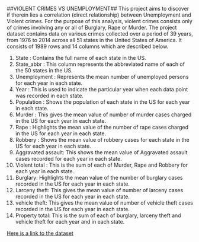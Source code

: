 ##VIOLENT CRIMES VS UNEMPLOYMENT##
This project aims to discover if therein lies a correlation (direct relationship) between Unemployment and Violent crimes. For the purpose of this analysis, violent crimes consists only of crimes involving any or all of Burglary, Rape or Murder.
The project dataset contains data on various crimes collected over a period of 39 years, from 1976 to 2014 across all 51 states in the United States of America. It consists of 1989 rows and 14 columns  which are described below.
1. State : Contains the full name of each state in the US.
2. State_abbr :  This column represents the abbreviated name of each of the 50 states in the US.
3. Unemployment : Represents  the mean number of unemployed persons for each year in each state.
4. Year : This is used to indicate the particular year when each data point was recorded in each state. 
5. Population : Shows the population of each state in the US for each year in each state.
6. Murder : This gives the mean value of number of murder cases charged in the US for each year in each state.
7. Rape : Highlights the mean value of the number of rape cases charged in the US for each year in each state.
8. Robbery : Shows the mean value of robbery cases  for each state in the US for each year in each state.
9. Aggravated assault:  This shows the mean value of Aggravated assault cases recorded for each year in each state.
10. Violent total : This is the sum of each of Murder, Rape and Robbery for each year in each state.
11. Burglary: Highlights the mean value of the number of burglary cases recorded in the US for each year in each state.
12. Larceny theft: This gives the mean value of number of larceny cases recorded in the US for each year in each state.
13. vehicle theft: This gives the mean value of number of vehicle theft  cases recorded in the US for each year in each state.
14. Property total: This is the sum of each of burglary, larceny theft and vehicle theft for each year and in each state.

[Here is a link to the dataset](https://www.kaggle.com/lydiavasil/violent-crime-and-unemployment-correlation)




